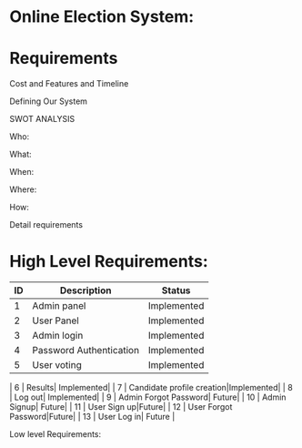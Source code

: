 # Online Election System:


# Requirements




Cost and Features and Timeline






Defining Our System







SWOT ANALYSIS

Who:

What:

When:

Where:

How:


Detail requirements


# High Level Requirements:

| ID     | Description | Status |
| ---      | ---       | --- 	|
| 1 | Admin panel     |	Implemented|
| 2     | User Panel | Implemented|
| 3     | Admin login | Implemented|
| 4     | Password Authentication|  Implemented|
|  5   | User voting| Implemented|

|  6   | Results| Implemented|
|  7   | Candidate profile creation|Implemented|
|  8   | Log out| Implemented|
|  9   | Admin Forgot Password|  Future|
|  10   | Admin Signup| Future|
|  11   | User Sign up|Future|
|  12   | User Forgot Password|Future|
|  13   | User Log in| Future	|

		
		
		
		



Low level Requirements:
